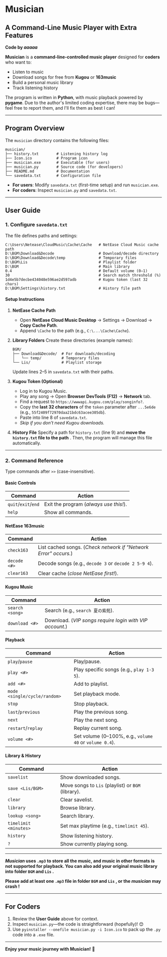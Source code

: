 # **Musician**

## A Command-Line Music Player with Extra Features

**Code by _aaaaa_**

**Musician** is a **command-line-controlled music player** designed for **coders** who want to:

- Listen to music
- Download songs for free from **Kugou** or **163music**
- Build a personal music library
- Track listening history

The program is written in **Python**, with music playback powered by **pygame**. Due to the author's limited coding expertise, there may be bugs—feel free to report them, and I'll fix them as best I can!

------

## **Program Overview**

The `musician` directory contains the following files:

```
musician/
├── history.txt        # Listening history log  
├── Icon.ico           # Program icon  
├── musician.exe       # Executable (for users)  
├── musician.py        # Source code (for developers)  
├── README.md          # Documentation  
└── savedata.txt       # Configuration file  
```

- **For users**: Modify `savedata.txt` (first-time setup) and run `musician.exe`.
- **For coders**: Inspect `musician.py` and `savedata.txt`.

------

## **User Guide**

### **1. Configure `savedata.txt`**

The file defines paths and settings:

```
C:\Users\Netease\CloudMusic\Cache\Cache   # NetEase Cloud Music cache path  
D:\BGM\Download&Decode                    # Download/decode directory  
D:\BGM\Download&Decode\temp               # Temporary files  
D:\BGM\Lis                                # Playlist folder  
D:\BGM                                    # Main library  
0.4                                       # Default volume (0–1)  
30                                        # Search match threshold (%)  
1d4e5b7decbe434048e596ae2d597adb          # Kugou token (last 32 chars)  
D:\BGM\Settings\history.txt               # History file path  
```

#### **Setup Instructions**

1. **NetEase Cache Path**

   - Open **NetEase Cloud Music Desktop** → Settings → Download → **Copy Cache Path**.
   - Append `\Cache` to the path (e.g., `C:\...\Cache\Cache`).

2. **Library Folders**
    Create these directories (example names):

   ```
   BGM/  
   ├── Download&Decode/  # For downloads/decoding  
   │   └── temp/         # Temporary files  
   └── Lis/              # Playlist storage  
   ```

   Update lines 2–5 in `savedata.txt` with their paths.

3. **Kugou Token (Optional)**

   - Log in to Kugou Music.
   - Play any song → Open **Browser DevTools (F12)** → **Network** tab.
   - Find a request to `https://wwwapi.kugou.com/play/songinfo?`.
   - Copy the **last 32 characters** of the `token` parameter after `...5e6de` (e.g., `55f2409f72970daa21bdc63acee305db`).
   - Paste into line 8 of `savedata.txt`.
   - *Skip if you don’t need Kugou downloads.*

4. **History File**
    Specify a path for `history.txt` (line 9) and **move the `history.txt` file to the path** . Then, the program will manage this file automatically.

------

### **2. Command Reference**

Type commands after `>>` (case-insensitive).

#### **Basic Controls**

| Command             | Action                                 |
| ------------------- | -------------------------------------- |
| `quit`/`exit`/`end` | Exit the program (*always use this!*). |
| `help`              | Show all commands.                     |

#### **NetEase 163music**

| Command      | Action                                                       |
| ------------ | ------------------------------------------------------------ |
| `check163`   | List cached songs. (*Check network if "Network Error" occurs.*) |
| `decode <#>` | Decode songs (e.g., `decode 3` or `decode 2 5-9 4`).         |
| `clear163`   | Clear cache (*close NetEase first!*).                        |

#### **Kugou Music**

| Command         | Action                                                  |
| --------------- | ------------------------------------------------------- |
| `search <song>` | Search (e.g., `search 夏の紫苑`).                       |
| `download <#>`  | Download. (*VIP songs require login with VIP account.*) |

#### **Playback**

| Command                      | Action                                                  |
| ---------------------------- | ------------------------------------------------------- |
| `play`/`pause`               | Play/pause.                                             |
| `play <#>`                   | Play specific songs (e.g., `play 1-3 5`).               |
| `add <#>`                    | Add to playlist.                                        |
| `mode <single/cycle/random>` | Set playback mode.                                      |
| `stop`                       | Stop playback.                                          |
| `last`/`previous`            | Play the previous song.                                 |
| `next`                       | Play the next song.                                     |
| `restart`/`replay`           | Replay current song.                                    |
| `volume <#>`                 | Set volume (0–100%, e.g., `volume 40` or `volume 0.4`). |

#### **Library & History**

| Command               | Action                                             |
| --------------------- | -------------------------------------------------- |
| `savelist`            | Show downloaded songs.                             |
| `save <Lis/BGM>`      | Move songs to `Lis` (playlist) or `BGM` (library). |
| `clear`               | Clear savelist.                                    |
| `library`             | Browse library.                                    |
| `lookup <song>`       | Search library.                                    |
| `timelimit <minutes>` | Set max playtime (e.g., `timelimit 45`).           |
| `history`             | Show listening history.                            |
| `?`                   | Show currently playing song.                       |

---

**_Musician_ uses `.mp3` to store all the music, and music in other formats is not supported for playback. You can also add your original music library into folder `BGM` and `Lis` .**

**Please add at least one `.mp3` file in folder `BGM` and `Lis` , or the _musician_ may crash !**

------

## **For Coders**

1. Review the **User Guide** above for context.
2. Inspect `musician.py`—the code is straightforward (hopefully)! 😊
3. Use `pyinstaller --onefile musician.py -i Icon.ico` to pack up the `.py` code into a `.exe` file.

------

**Enjoy your music journey with Musician!** 🎵